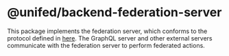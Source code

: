 # @unifed/backend-federation-server

This package implements the federation server,
which conforms to the protocol defined in
[here](https://kiancross.github.io/cs3099a-specification/).
The GraphQL server and other external servers communicate
with the federation server to perform federated actions.
